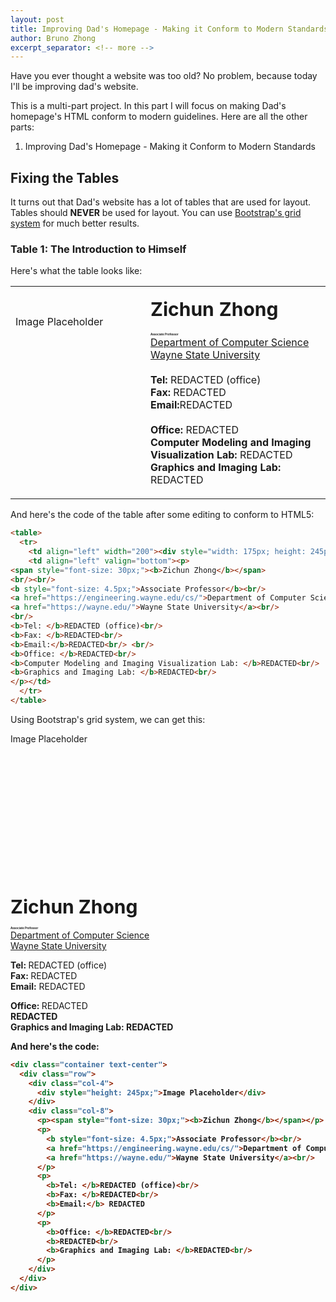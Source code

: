 ```yaml
---
layout: post
title: Improving Dad's Homepage - Making it Conform to Modern Standards (Part 1)
author: Bruno Zhong
excerpt_separator: <!-- more -->
---
```


Have you ever thought a website was too old? No problem, because today I'll be improving dad's website.

This is a multi-part project. In this part I will focus on making Dad's homepage's HTML conform to modern guidelines. Here are all the other parts:

<!-- more -->

1. Improving Dad's Homepage - Making it Conform to Modern Standards

## Fixing the Tables

It turns out that Dad's website has a lot of tables that are used for layout. Tables should **NEVER** be used for layout. You can use [Bootstrap's grid system](https://getbootstrap.com/docs/5.3/layout/grid/) for much better results.

### Table 1: The Introduction to Himself

Here's what the table looks like:

<table>
  <tr>
    <td align="left" width="200"><div style="width: 175px; height: 245px;">Image Placeholder</div></td>
    <td align="left" valign="bottom"><p>
<span style="font-size: 30px;"><b>Zichun Zhong</b></span>
<br/><br/>
<b style="font-size: 4.5px;">Associate Professor</b><br/>
<a href="https://engineering.wayne.edu/cs/">Department of Computer Science</a><br/>
<a href="https://wayne.edu/">Wayne State University</a><br/>
<br/>
<b>Tel: </b>REDACTED (office)<br/>
<b>Fax: </b>REDACTED<br/>
<b>Email:</b>REDACTED<br/> <br/>
<b>Office: </b>REDACTED<br/>
<b>Computer Modeling and Imaging Visualization Lab: </b>REDACTED<br/>
<b>Graphics and Imaging Lab: </b>REDACTED<br/>
</p></td>
  </tr>
</table>

And here's the code of the table after some editing to conform to HTML5:

```html
<table>
  <tr>
    <td align="left" width="200"><div style="width: 175px; height: 245px;">Image Placeholder</div></td>
    <td align="left" valign="bottom"><p>
<span style="font-size: 30px;"><b>Zichun Zhong</b></span>
<br/><br/>
<b style="font-size: 4.5px;">Associate Professor</b><br/>
<a href="https://engineering.wayne.edu/cs/">Department of Computer Science</a><br/>
<a href="https://wayne.edu/">Wayne State University</a><br/>
<br/>
<b>Tel: </b>REDACTED (office)<br/>
<b>Fax: </b>REDACTED<br/>
<b>Email:</b>REDACTED<br/> <br/>
<b>Office: </b>REDACTED<br/>
<b>Computer Modeling and Imaging Visualization Lab: </b>REDACTED<br/>
<b>Graphics and Imaging Lab: </b>REDACTED<br/>
</p></td>
  </tr>
</table>
```

Using Bootstrap's grid system, we can get this:

<div class="container text-center">
  <div class="row">
    <div class="col-4">
      <div style="height: 245px;">Image Placeholder</div>
    </div>
    <div class="col-8">
      <p><span style="font-size: 30px;"><b>Zichun Zhong</b></span></p>
      <p>
        <b style="font-size: 4.5px;">Associate Professor</b><br/>
        <a href="https://engineering.wayne.edu/cs/">Department of Computer Science</a><br/>
        <a href="https://wayne.edu/">Wayne State University</a><br/>
      </p>
      <p>
        <b>Tel: </b>REDACTED (office)<br/>
        <b>Fax: </b>REDACTED<br/>
        <b>Email:</b> REDACTED
      </p>
      <p>
        <b>Office: </b>REDACTED<br/>
        <b>REDACTED<br/>
        <b>Graphics and Imaging Lab: </b>REDACTED<br/>
      </p>
    </div>
  </div>
</div>

And here's the code:

```html
<div class="container text-center">
  <div class="row">
    <div class="col-4">
      <div style="height: 245px;">Image Placeholder</div>
    </div>
    <div class="col-8">
      <p><span style="font-size: 30px;"><b>Zichun Zhong</b></span></p>
      <p>
        <b style="font-size: 4.5px;">Associate Professor</b><br/>
        <a href="https://engineering.wayne.edu/cs/">Department of Computer Science</a><br/>
        <a href="https://wayne.edu/">Wayne State University</a><br/>
      </p>
      <p>
        <b>Tel: </b>REDACTED (office)<br/>
        <b>Fax: </b>REDACTED<br/>
        <b>Email:</b> REDACTED
      </p>
      <p>
        <b>Office: </b>REDACTED<br/>
        <b>REDACTED<br/>
        <b>Graphics and Imaging Lab: </b>REDACTED<br/>
      </p>
    </div>
  </div>
</div>
```
